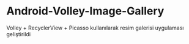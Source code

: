 # Android-Volley-Image-Gallery
Volley + RecyclerView + Picasso kullanılarak resim galerisi uygulaması geliştirildi
